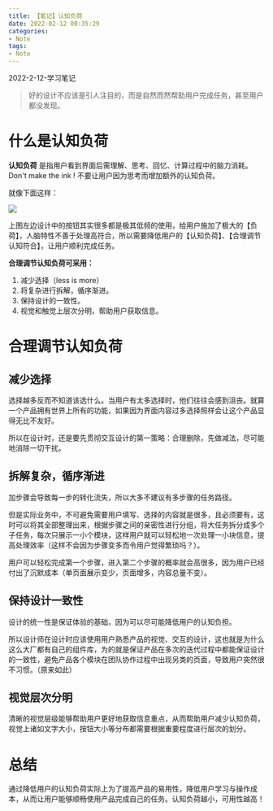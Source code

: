 ```yaml
---
title: 【笔记】认知负荷
date: 2022-02-12 00:35:29
categories:
- Note
tags: 
- Note
---
```


2022-2-12-学习笔记

> 好的设计不应该是引人注目的，而是自然而然帮助用户完成任务，甚至用户都没发现。

<!--more-->

# 什么是认知负荷

**认知负荷** 是指用户看到界面后需理解、思考、回忆、计算过程中的脑力消耗。 Don't make the ink ! 不要让用户因为思考而增加额外的认知负荷。

就像下面这样：

![](less.png)

上图左边设计中的按钮其实很多都是极其低频的使用，给用户施加了极大的【负荷】，人脑特性不善于处理高符合，所以需要降低用户的【认知负荷】、【合理调节认知符合】，让用户顺利完成任务。

**合理调节认知负荷可采用：**

1. 减少选择（less is more）
2. 将复杂进行拆解，循序渐进。
3. 保持设计的一致性。
4. 视觉和触觉上层次分明，帮助用户获取信息。

# 合理调节认知负荷

## 减少选择

选择越多反而不知道该选什么。当用户有太多选择时，他们往往会感到沮丧。就算一个产品拥有世界上所有的功能，如果因为界面内容过多选择照样会让这个产品显得无比不友好。

所以在设计时，还是要先贯彻交互设计的第一策略：合理删除，先做减法，尽可能地消除一切干扰。

## 拆解复杂，循序渐进

加步骤会导致每一步的转化流失，所以大多不建议有多步骤的任务路径。

但是实际业务中，不可避免需要用户填写、选择的内容就是很多，且必须要有，这时可以将其全部整理出来，根据步骤之间的亲密性进行分组，将大任务拆分成多个子任务，每次只展示一小个模块，这样用户就可以轻松地一次处理一小块信息，提高处理效率（这样不会因为步骤变多而令用户觉得繁琐吗？）。

用户可以轻松完成第一个步骤，进入第二个步骤的概率就会高很多，因为用户已经付出了沉默成本（单页面展示变少，页面增多，内容总量不变）。

## 保持设计一致性

设计的统一性是保证体验的基础，因为可以尽可能降低用户的认知负担。

所以设计师在设计时应该使用用户熟悉产品的视觉、交互的设计，这也就是为什么这么大厂都有自己的组件库，为的就是保证产品在多次的迭代过程中都能保证设计的一致性，避免产品各个模块在团队协作过程中出现另类的页面，导致用户突然很不习惯。（原来如此）

## 视觉层次分明

清晰的视觉层级能够帮助用户更好地获取信息重点，从而帮助用户减少认知负荷，视觉上诸如文字大小，按钮大小等分布都需要根据重要程度进行层次的划分。

# 总结

通过降低用户的认知负荷实际上为了提高产品的易用性，降低用户学习与操作成本，从而让用户能够顺畅使用产品完成自己的任务。认知负荷越小，可用性越高！

